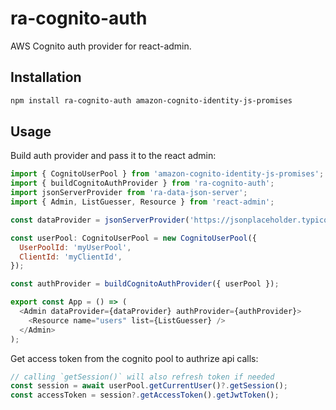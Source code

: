 # ra-cognito-auth

AWS Cognito auth provider for react-admin.

## Installation

```sh
npm install ra-cognito-auth amazon-cognito-identity-js-promises
```

## Usage

Build auth provider and pass it to the react admin:

```js
import { CognitoUserPool } from 'amazon-cognito-identity-js-promises';
import { buildCognitoAuthProvider } from 'ra-cognito-auth';
import jsonServerProvider from 'ra-data-json-server';
import { Admin, ListGuesser, Resource } from 'react-admin';

const dataProvider = jsonServerProvider('https://jsonplaceholder.typicode.com');

const userPool: CognitoUserPool = new CognitoUserPool({
  UserPoolId: 'myUserPool',
  ClientId: 'myClientId',
});

const authProvider = buildCognitoAuthProvider({ userPool });

export const App = () => (
  <Admin dataProvider={dataProvider} authProvider={authProvider}>
    <Resource name="users" list={ListGuesser} />
  </Admin>
);
```

Get access token from the cognito pool to authrize api calls:

```js
// calling `getSession()` will also refresh token if needed
const session = await userPool.getCurrentUser()?.getSession();
const accessToken = session?.getAccessToken().getJwtToken();
```
